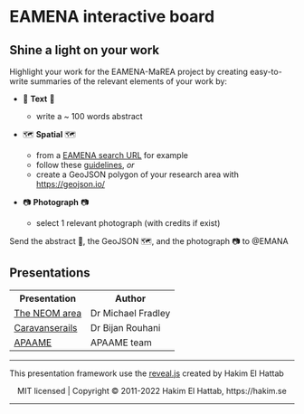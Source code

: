 # EAMENA interactive board
 

## Shine a light on your work

Highlight your work for the EAMENA-MaREA project by creating easy-to-write summaries of the relevant elements of your work by:

* 📰 **Text** 📰
  - write a ~ 100 words abstract

* 🗺️ **Spatial** 🗺️
  - from a [EAMENA search URL](https://github.com/eamena-oxford/eamena-arches-dev/tree/main/data/geojson#readme) for example 
  - follow these [guidelines](https://github.com/eamena-oxford/eamena-arches-dev/tree/main/data/geojson#readme), *or*
  - create a GeoJSON polygon of your research area with https://geojson.io/

* 📷 **Photograph** 📷
  - select 1 relevant photograph (with credits if exist)

Send the abstract 📰, the GeoJSON 🗺️, and the photograph 📷 to @EMANA


## Presentations

<div align="center">
<table>
  <tr>
    <th>Presentation</th>
    <th>Author</th>
  </tr>
  <tr>
    <td><a href="https://eamena-oxford.github.io/reveal.js/#/1">The NEOM area</a></td>
    <td>Dr Michael Fradley</td>
  </tr>
  <tr>
    <td><a href="https://eamena-oxford.github.io/reveal.js/#/2">Caravanserails</a></td>
    <td>Dr Bijan Rouhani</td>
  </tr>
  <tr>
    <td><a href="https://eamena-oxford.github.io/reveal.js/#/3">APAAME</a></td>
    <td>APAAME team</td>
  </tr>
</table>
</div>

--- 
This presentation framework use the [reveal.js](#reaveal.js) created by Hakim El Hattab
<div align="center">
  MIT licensed | Copyright © 2011-2022 Hakim El Hattab, https://hakim.se
</div>

--- 

